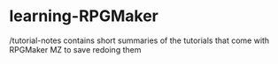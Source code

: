 # learning-RPGMaker

/tutorial-notes contains short summaries of the tutorials that come with RPGMaker MZ to save redoing them

